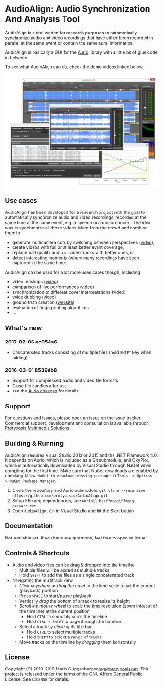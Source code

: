 AudioAlign: Audio Synchronization And Analysis Tool
===================================================

AudioAlign is a tool written for research purposes to automatically synchronize audio and video recordings that have either been recorded in parallel at the same event or contain the same aural information.

AudioAlign is basically a GUI for the [Aurio](https://github.com/protyposis/Aurio) library with a little bit of glue code in between.

To see what AudioAlign can do, check the demo videos linked below.

![Screenshot of the GUI](audioalign1.png)


Use cases
---------

AudioAlign has been developed for a research project with the goal to automatically synchronize audio and video recordings, recorded at the same time at the same event, e.g. a speech or a music concert. The idea was to synchronize all those videos taken from the crowd and combine them to

* generate multicamera cuts by switching between perspectives ([video](https://www.youtube.com/watch?v=QXQVPXjR3Lc)),
* create videos with full or at least better event coverage,
* replace bad quality audio or video tracks with better ones, or
* detect interesting moments (where many recordings have been captured at the same time).

AudioAlign can be used for a lot more uses cases though, including

* video mashups ([video](https://www.youtube.com/watch?v=cdv4-gOxxZ0))
* comparison of live performances ([video](https://www.youtube.com/watch?v=4yUSLa4K3GE))
* synchronization of different cover interpretations ([video](https://www.youtube.com/watch?v=Jo2XPXUmkK0))
* voice dubbing ([video](https://www.youtube.com/watch?v=f89isFfLgvg))
* ground truth creation ([website](http://protyposis.github.io/JikuMVD-SynchronizationGroundTruth/))
* evaluation of fingerprinting algorithms
* ...


What's new
----------

### 2017-02-06 ec054a6

* Concatenated tracks consisting of multiple files (hold `SHIFT` key when adding)

### 2016-03-01 8539db8

* Support for compressed audio and video file formats
* Close file handles after use
* see the [Aurio changes](https://github.com/protyposis/Aurio#2016-03-01-fe49ea5) for details


Support
-------

For questions and issues, please open an issue on the issue tracker. Commercial support, development
and consultation is available through [Protyposis Multimedia Solutions](https://protyposis.com).


Building & Running
------------------

AudioAlign requires Visual Studio 2013 or 2015 and the .NET Framework 4.0. It depends on Aurio, which is included as a Git submodule, and OxyPlot, which is automatically downloaded by Visual Studio through NuGet when compiling for the first time. Make sure that NuGet downloads are enabled by checking `Allow NuGet to download missing packages` in `Tools -> Options -> NuGet Package Manager`.

1. Clone the repository and Aurio submodule: `git clone --recursive https://github.com/protyposis/AudioAlign.git`
2. Setup FFmpeg dependencies, see `Aurio\libs\ffmpeg\ffmpeg-prepare.txt`
3. Open `AudioAlign.sln` in Visual Studio and hit the Start button


Documentation
-------------

Not available yet. If you have any questions, feel free to open an issue!


Controls & Shortcuts
--------------------

* Audio and video files can be drag & dropped into the timeline
  * Multiple files will be added as multiple tracks
  * Hold `SHIFT` to add the files as a single concatenated track
* Navigating the multitrack view
  * _Click anywhere_ or _drag the caret_ in the time scale to set the current (playback) position
  * Press `SPACE` to start/pause playback
  * Vertically _drag_ the bottom of a track to resize its height
  * _Scroll the mouse wheel_ to scale the time resolution (zoom into/out of the timeline) at the current position 
    * Hold `CTRL` to smoothly scroll the timeline
    * Hold `CTRL + SHIFT` to page through the timeline 
  * Select a track by _clicking_ its title bar
    * Hold `CTRL` to select multiple tracks
    * Hold `SHIFT` to select a range of tracks
  * Move tracks on the timeline by _dragging_ them horizontally


License
-------

Copyright (C) 2010-2016 Mario Guggenberger <mg@protyposis.net>.
This project is released under the terms of the GNU Affero General Public License. See `LICENSE` for details.
